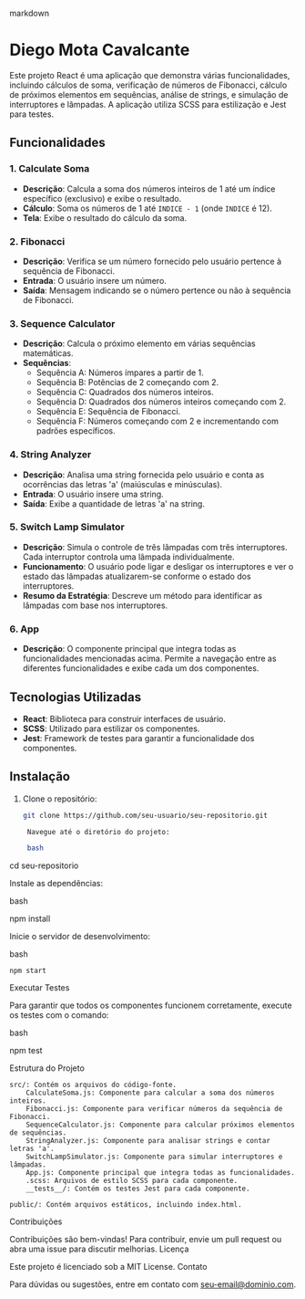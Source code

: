 markdown

# Diego Mota Cavalcante

Este projeto React é uma aplicação que demonstra várias funcionalidades, incluindo cálculos de soma, verificação de números de Fibonacci, cálculo de próximos elementos em sequências, análise de strings, e simulação de interruptores e lâmpadas. A aplicação utiliza SCSS para estilização e Jest para testes.

## Funcionalidades

### 1. **Calculate Soma**

- **Descrição**: Calcula a soma dos números inteiros de 1 até um índice específico (exclusivo) e exibe o resultado.
- **Cálculo**: Soma os números de 1 até `INDICE - 1` (onde `INDICE` é 12).
- **Tela**: Exibe o resultado do cálculo da soma.

### 2. **Fibonacci**

- **Descrição**: Verifica se um número fornecido pelo usuário pertence à sequência de Fibonacci.
- **Entrada**: O usuário insere um número.
- **Saída**: Mensagem indicando se o número pertence ou não à sequência de Fibonacci.

### 3. **Sequence Calculator**

- **Descrição**: Calcula o próximo elemento em várias sequências matemáticas.
- **Sequências**:
  - Sequência A: Números ímpares a partir de 1.
  - Sequência B: Potências de 2 começando com 2.
  - Sequência C: Quadrados dos números inteiros.
  - Sequência D: Quadrados dos números inteiros começando com 2.
  - Sequência E: Sequência de Fibonacci.
  - Sequência F: Números começando com 2 e incrementando com padrões específicos.

### 4. **String Analyzer**

- **Descrição**: Analisa uma string fornecida pelo usuário e conta as ocorrências das letras 'a' (maiúsculas e minúsculas).
- **Entrada**: O usuário insere uma string.
- **Saída**: Exibe a quantidade de letras 'a' na string.

### 5. **Switch Lamp Simulator**

- **Descrição**: Simula o controle de três lâmpadas com três interruptores. Cada interruptor controla uma lâmpada individualmente.
- **Funcionamento**: O usuário pode ligar e desligar os interruptores e ver o estado das lâmpadas atualizarem-se conforme o estado dos interruptores.
- **Resumo da Estratégia**: Descreve um método para identificar as lâmpadas com base nos interruptores.

### 6. **App**

- **Descrição**: O componente principal que integra todas as funcionalidades mencionadas acima. Permite a navegação entre as diferentes funcionalidades e exibe cada um dos componentes.

## Tecnologias Utilizadas

- **React**: Biblioteca para construir interfaces de usuário.
- **SCSS**: Utilizado para estilizar os componentes.
- **Jest**: Framework de testes para garantir a funcionalidade dos componentes.

## Instalação

1. Clone o repositório:
   ```bash
   git clone https://github.com/seu-usuario/seu-repositorio.git

    Navegue até o diretório do projeto:

    bash

cd seu-repositorio

Instale as dependências:

bash

npm install

Inicie o servidor de desenvolvimento:

bash

    npm start

Executar Testes

Para garantir que todos os componentes funcionem corretamente, execute os testes com o comando:

bash

npm test

Estrutura do Projeto

    src/: Contém os arquivos do código-fonte.
        CalculateSoma.js: Componente para calcular a soma dos números inteiros.
        Fibonacci.js: Componente para verificar números da sequência de Fibonacci.
        SequenceCalculator.js: Componente para calcular próximos elementos de sequências.
        StringAnalyzer.js: Componente para analisar strings e contar letras 'a'.
        SwitchLampSimulator.js: Componente para simular interruptores e lâmpadas.
        App.js: Componente principal que integra todas as funcionalidades.
        .scss: Arquivos de estilo SCSS para cada componente.
        __tests__/: Contém os testes Jest para cada componente.

    public/: Contém arquivos estáticos, incluindo index.html.

Contribuições

Contribuições são bem-vindas! Para contribuir, envie um pull request ou abra uma issue para discutir melhorias.
Licença

Este projeto é licenciado sob a MIT License.
Contato

Para dúvidas ou sugestões, entre em contato com seu-email@dominio.com.